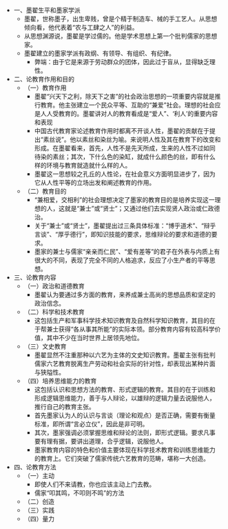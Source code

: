 - 一、墨翟生平和墨家学派
	- 墨翟，世称墨子，出生卑贱，曾是个精于制造车、械的手工艺人。从思想倾向看，他代表着“农与工肆之人”的利益。
	- 从思想渊源说，墨翟是学过儒的。他是学术思想上第一个批判儒家的思想家。
	- 墨翟建立的墨家学派有政纲、有领导、有组织、有纪律。
		- 弊端：由于它是来源于劳动群众的团体，因此过于盲从，显得缺乏理性。
- 二、论教育作用和目的
	- （一）教育作用
		- 墨翟“兴天下之利，除天下之害”的社会政治思想的一项重要内容就是推行教育。他主张建立一个民众平等、互助的“兼爱”社会。理想的社会应是人人受教育的。墨翟讲对人的教育看成是“爱人”、‘利人’的重要内容和表现
		- 中国古代教育家论述教育作用时都离不开谈人性，墨翟的贡献在于提出“素丝说”。他以素丝和染丝为喻。来说明人性及其在教育下的改变和形成。在墨翟看来，首先，人性不是先天所成，生来的人性不过如同待染的素丝；其次，下什么色的染缸，就成什么颜色的丝，即有什么样的环境与教育就造就什么样的人。
		- 墨翟这一思想较之孔丘的人性论，在社会意义方面明显进步了，因为它从人性平等的立场出发和阐述教育的作用。
	- （二）教育目的
		- “兼相爱，交相利”的社会理想决定了墨家的教育目的是培养实现这一理想的人，这就是“兼士”或“贤士”；又通过他们去实现贤人政治或仁政德治。
		- 关于“兼士”或“贤士”，墨翟提出过三条具体标准：“博乎道术”、“辩乎言谈”、“厚乎德行”，即知识技能的要求，思维辩论的要求和道德的要求。
		- 墨家的兼士与儒家“亲亲而仁民”、“爱有差等”的君子在外表与内质上有很大的不同，表现了完全不同的人格追求，反应了小生产者的平等思想。
- 三、论教育内容
	- （一）政治和道德教育
		- 墨翟认为要通过多方面的教育，来养成兼士高尚的思想品质和坚定的政治信念。
	- （二）科学和技术教育
		- 这包括生产和军事科学技术知识教育及自然科学知识教育，其目的在于帮兼士获得“各从事其所能”的实际本领。部分教育内容有较高科学价值，其中不少在当时世界上居领先地位。
	- （三）文史教育
		- 墨翟显然不注重那种以六艺为主体的文史知识教育。墨翟主张有批判儒家六艺教育脱离生产劳动和社会实际的针对性，却表现出某种片面与狭隘性。
	- （四）培养思维能力的教育
		- 这包括认识和思想方法的教育、形式逻辑的教育。其目的在于训练和形成逻辑思维能力，善于与人辩论，以雄辩的逻辑力量去说服他人，推行自己的教育主张。
		- 首先墨家认为人的认识与言谈（理论和观点）是否正确，需要有衡量标准，即所谓“言必立仪”，因此是非可明。
		- 其次，墨家强调必须掌握思维和辩论的法则，即形式逻辑。要求凡事要有理有据，要讲出道理，合乎逻辑，说服他人。
		- 墨家教育内容的特色和价值主要体现在科学技术教育和训练思维能力的教育上。它们突破了儒家传统六艺教育的范畴，堪称一大创造。
- 四、论教育方法
	- （一）主动
		- 即使人们不来请教，你也应该主动上门去教。
		- 儒家“叩其鸣，不叩则不鸣”的方法
	- （二）创造
	- （三）实践
	- （四）量力